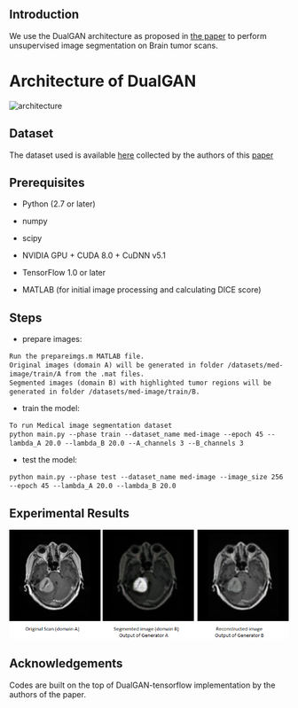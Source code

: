 ## Introduction

We use the DualGAN architecture as proposed in [the paper](https://arxiv.org/abs/1704.02510) to perform unsupervised image segmentation on Brain tumor scans.

# Architecture of DualGAN

![architecture](https://github.com/duxingren14/DualGAN/blob/master/0.png)


## Dataset

The dataset used is available [here](https://figshare.com/articles/brain_tumor_dataset/1512427) collected by the authors of this [paper](https://www.ncbi.nlm.nih.gov/pmc/articles/PMC4598126/)


## Prerequisites

* Python (2.7 or later)

* numpy

* scipy

* NVIDIA GPU + CUDA 8.0 + CuDNN v5.1

* TensorFlow 1.0 or later

* MATLAB (for initial image processing and calculating DICE score)

## Steps

* prepare images:
```
Run the prepareimgs.m MATLAB file.
Original images (domain A) will be generated in folder /datasets/med-image/train/A from the .mat files.
Segmented images (domain B) with highlighted tumor regions will be generated in folder /datasets/med-image/train/B.
```

* train the model:

```
To run Medical image segmentation dataset
python main.py --phase train --dataset_name med-image --epoch 45 --lambda_A 20.0 --lambda_B 20.0 --A_channels 3 --B_channels 3
```

* test the model:

```
python main.py --phase test --dataset_name med-image --image_size 256 --epoch 45 --lambda_A 20.0 --lambda_B 20.0
```
## Experimental Results
![result1.png](https://github.com/H2K804/dual-gan-medical-image-segmentation/blob/master/result1.png)



## Acknowledgements
Codes are built on the top of DualGAN-tensorflow implementation by the authors of the paper.
